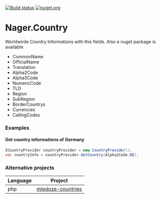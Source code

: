 [![Build status](https://ci.appveyor.com/api/projects/status/ffxy1ls4xj2cnwd8?svg=true)](https://ci.appveyor.com/project/tinohager/nager-country) [![nuget.org](https://img.shields.io/nuget/dt/nager.country.svg)](https://www.nuget.org/packages/Nager.Country/)

# Nager.Country

Worldwirde Country Informations with this fields. Also a nuget package is available

- CommonName
- OfficialName
- Translation
- Alpha2Code
- Alpha3Code
- NumericCode
- TLD
- Region
- SubRegion
- BorderCountrys
- Currencies
- CallingCodes


### Examples

#### Get country informations of Germany
```cs
ICountryProvider countryProvider = new CountryProvider();
var countryInfo = countryProvider.GetCountry(Alpha2Code.DE);
```



### Alternative projects

| Language | Project | 
| ------------- | ------------- | 
| php | [mledoze-countries](https://github.com/mledoze/countries) |
